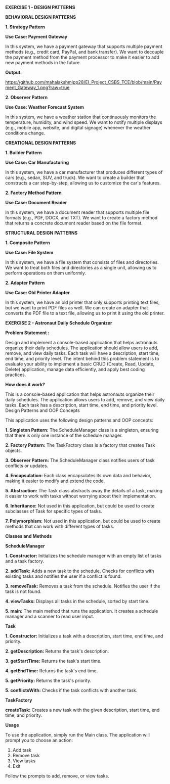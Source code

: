 **EXERCISE 1 - DESIGN PATTERNS**

**BEHAVIORAL DESIGN PATTERNS**

**1. Strategy Pattern**

**Use Case: Payment Gateway**

In this system, we have a payment gateway that supports multiple payment methods (e.g., credit card, PayPal, and bank transfer). We want to decouple the payment method from the payment processor to make it easier to add new payment methods in the future.

**Output:**

https://github.com/mahalakshmipp28/EI_Project_CSBS_TCE/blob/main/Payment_Gateway_1.png?raw=true

**2. Observer Pattern**

**Use Case: Weather Forecast System**

In this system, we have a weather station that continuously monitors the temperature, humidity, and wind speed. We want to notify multiple displays (e.g., mobile app, website, and digital signage) whenever the weather conditions change.

**CREATIONAL DESIGN PATTERNS**

**1. Builder Pattern**

**Use Case: Car Manufacturing**

In this system, we have a car manufacturer that produces different types of cars (e.g., sedan, SUV, and truck). We want to create a builder that constructs a car step-by-step, allowing us to customize the car's features.

**2. Factory Method Pattern**

**Use Case: Document Reader**

In this system, we have a document reader that supports multiple file formats (e.g., PDF, DOCX, and TXT). We want to create a factory method that returns a concrete document reader based on the file format.

**STRUCTURAL DESIGN PATTERNS**

**1. Composite Pattern**

**Use Case: File System**

In this system, we have a file system that consists of files and directories. We want to treat both files and directories as a single unit, allowing us to perform operations on them uniformly.

**2. Adapter Pattern**

**Use Case: Old Printer Adapter**

In this system, we have an old printer that only supports printing text files, but we want to print PDF files as well. We can create an adapter that converts the PDF file to a text file, allowing us to print it using the old printer.

**EXERCISE 2 - Astronaut Daily Schedule Organizer**

**Problem Statement :**

Design and implement a console-based application that helps astronauts organize their daily schedules. The application should allow users to add, remove, and view daily tasks. Each task will have a description, start time, end time, and priority level. The intent behind this problem statement is to evaluate your ability to implement a basic CRUD (Create, Read, Update, Delete) application, manage data efficiently, and apply best coding practices. 

**How does it work?**

This is a console-based application that helps astronauts organize their daily schedules. The application allows users to add, remove, and view daily tasks. Each task has a description, start time, end time, and priority level.
Design Patterns and OOP Concepts

This application uses the following design patterns and OOP concepts:

**1. Singleton Pattern:** The ScheduleManager class is a singleton, ensuring that there is only one instance of the schedule manager.

**2. Factory Pattern:** The TaskFactory class is a factory that creates Task objects.

**3. Observer Pattern:** The ScheduleManager class notifies users of task conflicts or updates.

**4. Encapsulation:** Each class encapsulates its own data and behavior, making it easier to modify and extend the code.

**5. Abstraction:** The Task class abstracts away the details of a task, making it easier to work with tasks without worrying about their implementation.

**6. Inheritance:** Not used in this application, but could be used to create subclasses of Task for specific types of tasks.

**7. Polymorphism:** Not used in this application, but could be used to create methods that can work with different types of tasks.

**Classes and Methods**

**ScheduleManager**

**1. Constructor:** Initializes the schedule manager with an empty list of tasks and a task factory.

**2. addTask:** Adds a new task to the schedule. Checks for conflicts with existing tasks and notifies the user if a conflict is found.

**3. removeTask:** Removes a task from the schedule. Notifies the user if the task is not found.

**4. viewTasks:** Displays all tasks in the schedule, sorted by start time.

**5. main:** The main method that runs the application. It creates a schedule manager and a scanner to read user input.

**Task**

**1. Constructor:** Initializes a task with a description, start time, end time, and priority.

**2. getDescription:** Returns the task's description.

**3. getStartTime:** Returns the task's start time.

**4. getEndTime:** Returns the task's end time.

**5. getPriority:** Returns the task's priority.

**5. conflictsWith:** Checks if the task conflicts with another task.

**TaskFactory**

**createTask:** Creates a new task with the given description, start time, end time, and priority.

**Usage**

To use the application, simply run the Main class. The application will prompt you to choose an action:
1. Add task
2. Remove task
3. View tasks
4. Exit

Follow the prompts to add, remove, or view tasks.
